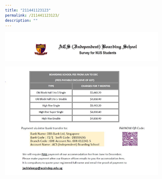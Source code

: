 ```yaml
---
title: "211441123123"
permalink: /211441123123/
description: ""
---
```

![](/images/Extra/header.JPG)


![](/images/Extra/footer.JPG)
